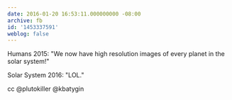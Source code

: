 ```yaml
---
date: 2016-01-20 16:53:11.000000000 -08:00
archive: fb
id: '1453337591'
weblog: false
---
```


Humans 2015: "We now have high resolution images of every planet in the solar system!"

Solar System 2016: "LOL."

cc @plutokiller @kbatygin
